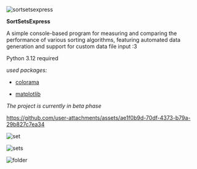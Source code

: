 ![sortsetsexpress](https://github.com/user-attachments/assets/b6293cc8-86d5-44fb-b69c-bee71dd9b673)

**SortSetsExpress**

A simple console-based program for measuring and comparing the performance of various sorting algorithms, featuring automated data generation and support for custom data file input :3

Python 3.12 required

*used packages:*

* [colorama](https://pypi.org/project/colorama/)

* [matplotlib](https://pypi.org/project/matplotlib/)

*The project is currently in beta phase*

https://github.com/user-attachments/assets/ae1f0b9d-70df-4373-b79a-29b827c7ea34


![set](https://github.com/user-attachments/assets/ac8ed108-3784-45c4-aaff-3e7f0e430402)

![sets](https://github.com/user-attachments/assets/7104f9d1-6ebb-4bde-9cb4-c1438117932b)

![folder](https://github.com/user-attachments/assets/08ecec86-0ce6-4999-ada3-0d5884c92b6b)
